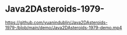 # Java2DAsteroids-1979-

https://github.com/yuanindublin/Java2DAsteroids-1979-/blob/main/demo/Java2DAsteroids-1979-demo.mp4
